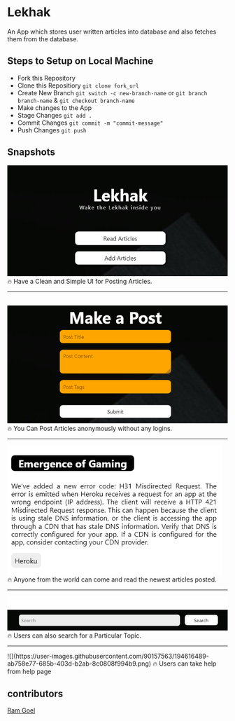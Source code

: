 # Lekhak
An App which stores user written articles into database and also fetches them from the database.
<br>
## Steps to Setup on Local Machine

- Fork this Repository
- Clone this Repositiory `git clone fork_url`
- Create New Branch `git switch -c new-branch-name` or `git branch branch-name` & `git checkout branch-name`
- Make changes to the App
- Stage Changes `git add .`
- Commit Changes `git commit -m "commit-message"`
- Push Changes `git push`


## Snapshots
<img src="im1 (1).png">
🔥 Have a Clean and Simple UI for Posting Articles.
<hr>
<br>
<img src="im1 (2).png">
🔥 You Can Post Articles anonymously without any logins.
<br>
<hr>
<img src="im1 (3).png">
🔥 Anyone from the world can come and read the newest articles posted.
<br>
<hr>
<img src="im2.png">
🔥 Users can also search for a Particular Topic.
<br>
<hr>
![](https://user-images.githubusercontent.com/90157563/194616489-ab758e77-685b-403d-b2ab-8c0808f994b9.png)
🔥 Users can take help from help page


## contributors
[Ram Goel](https://github.com/RamGoel)

